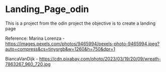 # Landing_Page_odin
This is a project from the odin project the objective is to create a landing page

Reference:
Marina Lorenza - https://images.pexels.com/photos/9465994/pexels-photo-9465994.jpeg?auto=compress&cs=tinysrgb&w=1260&h=750&dpr=1

BiancaVanDijk - https://cdn.pixabay.com/photo/2023/03/19/20/09/wreath-7863267_960_720.jpg
